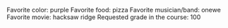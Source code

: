 Favorite color: purple
Favorite food: pizza
Favorite musician/band: onewe
Favorite movie: hacksaw ridge
Requested grade in the course: 100